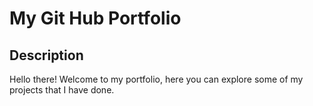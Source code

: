 <h1> My Git Hub Portfolio </h1>

## Description
Hello there! Welcome to my portfolio, here you can explore some of my projects that I have done.

